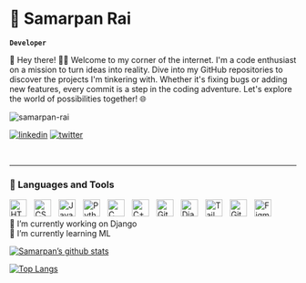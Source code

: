 # 🥟 Samarpan Rai

**`Developer`**

👋 Hey there! 👨‍💻 Welcome to my corner of the internet. I'm a code enthusiast on a mission to turn ideas into reality. Dive into my GitHub repositories to discover the projects I'm tinkering with. Whether it's fixing bugs or adding new features, every commit is a step in the coding adventure. Let's explore the world of possibilities together! 🌐


<p align="left"> 
<img src="https://komarev.com/ghpvc/?username=samarpan-rai11&label=Profile%20views&color=0e75b6&style=flat" alt="samarpan-rai" /> 
  
[![linkedin](https://img.shields.io/badge/linkedin-0A66C2?style=for-the-badge&logo=linkedin&logoColor=white)](https://www.linkedin.com/in/samarpan-rai-809a5a293/)
[![twitter](https://img.shields.io/badge/twitter-1DA1F2?style=for-the-badge&logo=twitter&logoColor=white)](https://twitter.com/samarpan__rai)
</p>
<br>

---

### 🧰 Languages and Tools

<img align="left" alt="HTML" width="30px" style="padding-right:10px;" src="https://cdn.jsdelivr.net/gh/devicons/devicon/icons/html5/html5-plain.svg" />
<img align="left" alt="CSS" width="30px" style="padding-right:10px;" src="https://cdn.jsdelivr.net/gh/devicons/devicon/icons/css3/css3-plain.svg" />
<img align="left" alt="JavaScript" width="30px" style="padding-right:10px;" src="https://cdn.jsdelivr.net/gh/devicons/devicon/icons/javascript/javascript-plain.svg" />
<img align="left" alt="Python" width="30px" style="padding-right:10px;" src="https://cdn.jsdelivr.net/gh/devicons/devicon/icons/python/python-plain.svg" />
<img align="left" alt="C" width="30px" style="padding-right:10px;" img src="https://cdn.jsdelivr.net/gh/devicons/devicon/icons/c/c-original.svg" />         
<img align="left" alt="C++" width="30px" style="padding-right:10px;" src="https://cdn.jsdelivr.net/gh/devicons/devicon/icons/cplusplus/cplusplus-original.svg" />
<img align="left" alt="GitHub" width="30px" style="padding-right:10px;" src="https://cdn.worldvectorlogo.com/logos/github-icon-1.svg" />
<img align="left" alt="Django" width="30px" style="padding-right:10px;" src="https://cdn.worldvectorlogo.com/logos/django.svg" />
<img align="left" alt="Tailwind" width="30px" style="padding-right:10px;" src="https://cdn.jsdelivr.net/gh/devicons/devicon/icons/tailwindcss/tailwindcss-plain.svg" />
<img align="left" alt="Git" width="30px" style="padding-right:10px;" src="https://cdn.jsdelivr.net/gh/devicons/devicon/icons/git/git-original.svg" />
<img align="left" alt="Figma" width="30px" style="padding-right:10px;" img src="https://cdn.jsdelivr.net/gh/devicons/devicon/icons/figma/figma-original.svg" />
<br />

<br/>
🔭 I’m currently working on Django
<br/>
🌱 I’m currently learning ML


[![Samarpan’s github stats](https://github-readme-stats.vercel.app/api?username=samarpan-rai11)](https://github.com/samarpan-rai11)

[![Top Langs](https://github-readme-stats.vercel.app/api/top-langs/?username=samarpan-rai11&layout=compact)](https://github.com/samarpan-rai11)


